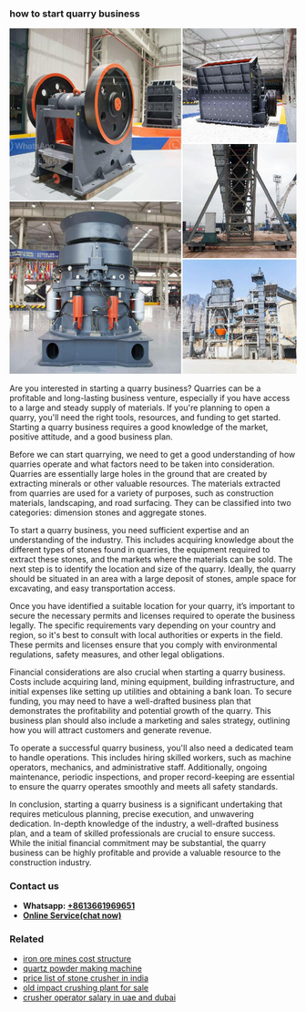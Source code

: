 <h3>how to start quarry business</h3><img src='1708408200.jpg' alt=''><p>Are you interested in starting a quarry business? Quarries can be a profitable and long-lasting business venture, especially if you have access to a large and steady supply of materials. If you're planning to open a quarry, you'll need the right tools, resources, and funding to get started. Starting a quarry business requires a good knowledge of the market, positive attitude, and a good business plan.</p><p>Before we can start quarrying, we need to get a good understanding of how quarries operate and what factors need to be taken into consideration. Quarries are essentially large holes in the ground that are created by extracting minerals or other valuable resources. The materials extracted from quarries are used for a variety of purposes, such as construction materials, landscaping, and road surfacing. They can be classified into two categories: dimension stones and aggregate stones.</p><p>To start a quarry business, you need sufficient expertise and an understanding of the industry. This includes acquiring knowledge about the different types of stones found in quarries, the equipment required to extract these stones, and the markets where the materials can be sold. The next step is to identify the location and size of the quarry. Ideally, the quarry should be situated in an area with a large deposit of stones, ample space for excavating, and easy transportation access.</p><p>Once you have identified a suitable location for your quarry, it’s important to secure the necessary permits and licenses required to operate the business legally. The specific requirements vary depending on your country and region, so it's best to consult with local authorities or experts in the field. These permits and licenses ensure that you comply with environmental regulations, safety measures, and other legal obligations.</p><p>Financial considerations are also crucial when starting a quarry business. Costs include acquiring land, mining equipment, building infrastructure, and initial expenses like setting up utilities and obtaining a bank loan. To secure funding, you may need to have a well-drafted business plan that demonstrates the profitability and potential growth of the quarry. This business plan should also include a marketing and sales strategy, outlining how you will attract customers and generate revenue.</p><p>To operate a successful quarry business, you'll also need a dedicated team to handle operations. This includes hiring skilled workers, such as machine operators, mechanics, and administrative staff. Additionally, ongoing maintenance, periodic inspections, and proper record-keeping are essential to ensure the quarry operates smoothly and meets all safety standards.</p><p>In conclusion, starting a quarry business is a significant undertaking that requires meticulous planning, precise execution, and unwavering dedication. In-depth knowledge of the industry, a well-drafted business plan, and a team of skilled professionals are crucial to ensure success. While the initial financial commitment may be substantial, the quarry business can be highly profitable and provide a valuable resource to the construction industry.</p><h3>Contact us</h3><ul><li><strong>Whatsapp:&nbsp;<a href="https://wa.me/8613661969651">+8613661969651</a></strong></li><li><a href="https://swt.shibang-china.com/?git&amp;zhl&amp;how to start quarry business"><strong>Online Service(chat now)</strong></a></li></ul><h3>Related</h3><ul><li><a href='iron ore mines cost structure.md'>iron ore mines cost structure</a></li><li><a href='quartz powder making machine.md'>quartz powder making machine</a></li><li><a href='price list of stone crusher in india.md'>price list of stone crusher in india</a></li><li><a href='old impact crushing plant for sale.md'>old impact crushing plant for sale</a></li><li><a href='crusher operator salary in uae and dubai.md'>crusher operator salary in uae and dubai</a></li></ul>